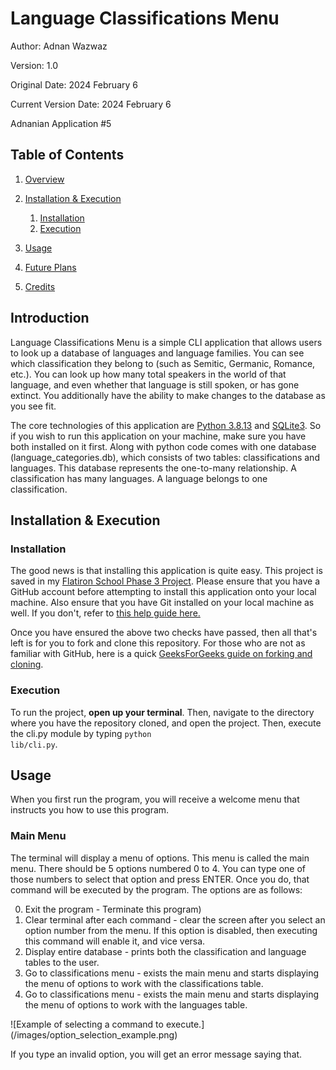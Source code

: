 # Language Classifications Menu
Author: Adnan Wazwaz

Version: 1.0

Original Date: 2024 February 6

Current Version Date: 2024 February 6

Adnanian Application #5

## Table of Contents

1. [Overview](#overview)

2. [Installation & Execution](#installation--execution)
    1. [Installation](#installation)
    2. [Execution](#execution)
3. [Usage](#usage)
4. [Future Plans](#future-plans)
5. [Credits](#credits)

## Introduction

Language Classifications Menu is a simple CLI application that allows users to look up a database of languages and language families.
You can see which classification they belong to (such as Semitic, Germanic, Romance, etc.). You can look up how many total speakers
in the world of that language, and even whether that language is still spoken, or has gone extinct. You additionally have the ability
to make changes to the database as you see fit.

The core technologies of this application are <a href="https://www.python.org/downloads/">Python 3.8.13</a> and <a href="https://sqlitebrowser.org/dl/">SQLite3</a>. So if you wish to run this application on your machine, make sure you have both installed on it first. Along with python code comes with one database (language_categories.db), which consists of two tables: classifications and languages. This database represents the one-to-many relationship. A classification has many languages. A language belongs to one classification.

## Installation & Execution

### Installation

The good news is that installing this application is quite easy. This project is saved in my <a href="https://github.com/adnanian/atw-flatiron-cli-project" target="_blank">Flatiron School Phase 3 Project</a>. Please ensure that you have a GitHub account before attempting to install this application onto your local machine. Also ensure that you have Git installed on your local machine as well. If you don't, refer to <a href="https://github.com/git-guides/install-git" target="_blank">this help guide here.</a>

Once you have ensured the above two checks have passed, then all that's left is for you to fork and clone this repository. For those who are not as familiar with GitHub, here is a quick <a href="https://www.geeksforgeeks.org/difference-between-fork-and-clone-in-github/" target="_blank">GeeksForGeeks guide on forking and cloning</a>.

### Execution
To run the project, <b>open up your terminal</b>. Then, navigate to the directory where you have the repository cloned, and open the project. Then, execute the cli.py module by typing <code>python lib/cli.py</code>.

## Usage

When you first run the program, you will receive a welcome menu that instructs you how to use this program.

### Main Menu

The terminal will display a menu of options. This menu is called the main menu. There should be 5 options numbered 0 to 4. You can type one of those numbers to select that option and press ENTER. Once you do, that command will be executed by the program. The options are as follows:

<ol start="0">
    <li>Exit the program - Terminate this program)</li>
    <li>Clear terminal after each command - clear the screen after you select an option number from the menu. If this option is disabled, then executing this command will enable it, and vice versa.</li>
    <li>Display entire database - prints both the classification and language tables to the user.</li>
    <li> Go to classifications menu - exists the main menu and starts displaying the menu of options to work with the classifications table.</li>
    <li> Go to classifications menu - exists the main menu and starts displaying the menu of options to work with the languages table.</li>
</ol>
![Example of selecting a command to execute.](/images/option_selection_example.png)

If you type an invalid option, you will get an error message saying that.